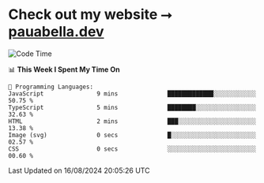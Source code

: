 # Check out my website ⭢ [pauabella.dev](https://pauabella.dev)

<!--START_SECTION:waka-->
![Code Time](http://img.shields.io/badge/Code%20Time-3%2C643%20hrs-blue)

📊 **This Week I Spent My Time On** 

```text
💬 Programming Languages: 
JavaScript               9 mins              █████████████░░░░░░░░░░░░   50.75 % 
TypeScript               5 mins              ████████░░░░░░░░░░░░░░░░░   32.63 % 
HTML                     2 mins              ███░░░░░░░░░░░░░░░░░░░░░░   13.38 % 
Image (svg)              0 secs              █░░░░░░░░░░░░░░░░░░░░░░░░   02.57 % 
CSS                      0 secs              ░░░░░░░░░░░░░░░░░░░░░░░░░   00.60 % 
```


 Last Updated on 16/08/2024 20:05:26 UTC
<!--END_SECTION:waka-->
